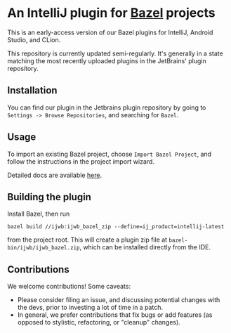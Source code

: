 # An IntelliJ plugin for [Bazel](http://bazel.build) projects

This is an early-access version of our Bazel plugins for IntelliJ,
Android Studio, and CLion.

This repository is currently updated semi-regularly. It's generally
in a state matching the most recently uploaded plugins in the
JetBrains' plugin repository.

## Installation

You can find our plugin in the Jetbrains plugin repository by going to
`Settings -> Browse Repositories`, and searching for `Bazel`.

## Usage

To import an existing Bazel project, choose `Import Bazel Project`,
and follow the instructions in the project import wizard.

Detailed docs are available [here](http://ij.bazel.build).

## Building the plugin

Install Bazel, then run

```bazel build //ijwb:ijwb_bazel_zip --define=ij_product=intellij-latest```

from the project root. This will create a plugin zip file at
`bazel-bin/ijwb/ijwb_bazel.zip`, which can be installed directly
from the IDE.

## Contributions

We welcome contributions! Some caveats:

  * Please consider filing an issue, and discussing potential changes
    with the devs, prior to investing a lot of time in a patch.
  * In general, we prefer contributions that fix bugs or add features
    (as opposed to stylistic, refactoring, or "cleanup" changes).
